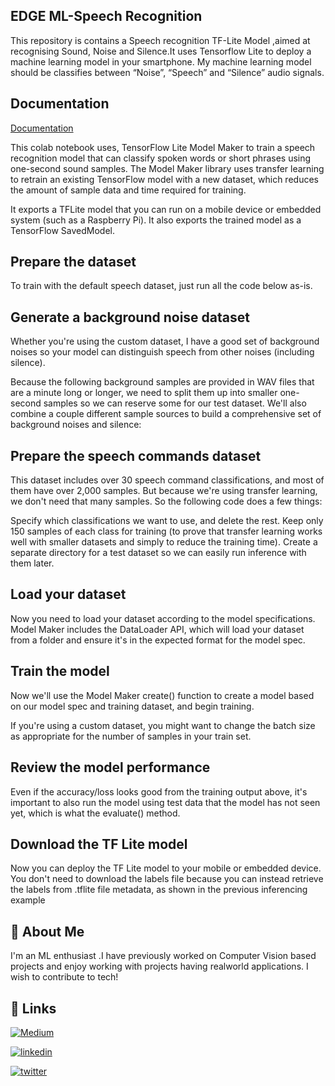 
## EDGE ML-Speech Recognition

This repository is contains a Speech recognition TF-Lite Model ,aimed at recognising Sound, Noise and Silence.It uses Tensorflow Lite to deploy a machine learning model in your smartphone. My machine learning model should be classifies between “Noise”, “Speech” and “Silence” audio signals.

## Documentation

[Documentation](https://linktodocumentation)

This colab notebook uses, TensorFlow Lite Model Maker to train a speech recognition model that can classify spoken words or short phrases using one-second sound samples. 
The Model Maker library uses transfer learning to retrain an existing TensorFlow model with a new dataset, which reduces the amount of sample data and time required for training.

It exports a TFLite model that you can run on a mobile device or embedded system (such as a Raspberry Pi). It also exports the trained model as a TensorFlow SavedModel.

## Prepare the dataset

To train with the default speech dataset, just run all the code below as-is.

## Generate a background noise dataset

Whether you're using the custom dataset, I have a good set of background noises so your model can distinguish speech from other noises (including silence).

Because the following background samples are provided in WAV files that are a minute long or longer, we need to split them up into smaller one-second samples so we can reserve some for our test dataset. We'll also combine a couple different sample sources to build a comprehensive set of background noises and silence:

## Prepare the speech commands dataset

This dataset includes over 30 speech command classifications, and most of them have over 2,000 samples. But because we're using transfer learning, we don't need that many samples. So the following code does a few things:

Specify which classifications we want to use, and delete the rest.
Keep only 150 samples of each class for training (to prove that transfer learning works well with smaller datasets and simply to reduce the training time).
Create a separate directory for a test dataset so we can easily run inference with them later.

## Load your dataset

Now you need to load your dataset according to the model specifications. Model Maker includes the DataLoader API, which will load your dataset from a folder and ensure it's in the expected format for the model spec.

## Train the model

Now we'll use the Model Maker create() function to create a model based on our model spec and training dataset, and begin training.

If you're using a custom dataset, you might want to change the batch size as appropriate for the number of samples in your train set.

## Review the model performance
Even if the accuracy/loss looks good from the training output above, it's important to also run the model using test data that the model has not seen yet, which is what the evaluate() method.

## Download the TF Lite model
Now you can deploy the TF Lite model to your mobile or embedded device. You don't need to download the labels file because you can instead retrieve the labels from .tflite file metadata, as shown in the previous inferencing example
## 🚀 About Me
I'm an ML enthusiast .I have previously worked on Computer Vision based projects and enjoy working with projects having realworld applications. I wish to contribute to tech!

  
## 🔗 Links
[![Medium](https://img.shields.io/badge/my_Medium-000?style=for-the-badge&logo=ko-fi&logoColor=white)](https://geetikakaushik2020.medium.com/)

[![linkedin](https://img.shields.io/badge/linkedin-0A66C2?style=for-the-badge&logo=linkedin&logoColor=white)](https://www.linkedin.com/in/geetika-kaushik-a111681b8/)

[![twitter](https://img.shields.io/badge/twitter-1DA1F2?style=for-the-badge&logo=twitter&logoColor=white)](https://twitter.com/GeetikaKaushik5)

  
